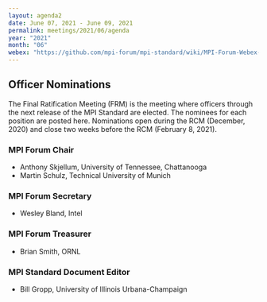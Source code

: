 ```yaml
---
layout: agenda2
date: June 07, 2021 - June 09, 2021
permalink: meetings/2021/06/agenda
year: "2021"
month: "06"
webex: "https://github.com/mpi-forum/mpi-standard/wiki/MPI-Forum-Webex-Information"
---
```


## Officer Nominations

The Final Ratification Meeting (FRM) is the meeting where officers through the next release of the
MPI Standard are elected. The nominees for each position are posted here. Nominations open during
the RCM (December, 2020) and close two weeks before the RCM (February 8, 2021).

### MPI Forum Chair

* Anthony Skjellum, University of Tennessee, Chattanooga
* Martin Schulz, Technical University of Munich

### MPI Forum Secretary

* Wesley Bland, Intel

### MPI Forum Treasurer

* Brian Smith, ORNL

### MPI Standard Document Editor

* Bill Gropp, University of Illinois Urbana-Champaign
